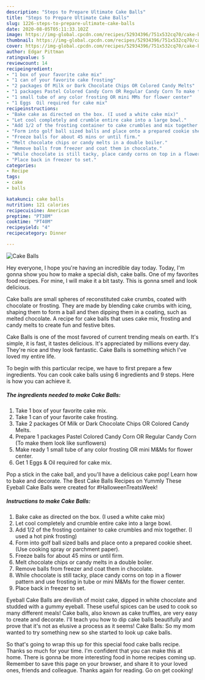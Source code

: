 ```yaml
---
description: "Steps to Prepare Ultimate Cake Balls"
title: "Steps to Prepare Ultimate Cake Balls"
slug: 1226-steps-to-prepare-ultimate-cake-balls
date: 2020-08-05T05:11:33.102Z
image: https://img-global.cpcdn.com/recipes/52934396/751x532cq70/cake-balls-recipe-main-photo.jpg
thumbnail: https://img-global.cpcdn.com/recipes/52934396/751x532cq70/cake-balls-recipe-main-photo.jpg
cover: https://img-global.cpcdn.com/recipes/52934396/751x532cq70/cake-balls-recipe-main-photo.jpg
author: Edgar Pittman
ratingvalue: 5
reviewcount: 14
recipeingredient:
- "1 box of your favorite cake mix"
- "1 can of your favorite cake frosting"
- "2 packages Of Milk or Dark Chocolate Chips OR Colored Candy Melts"
- "1 packages Pastel Colored Candy Corn OR Regular Candy Corn To make them look like sunflowers"
- "1 small tube of any color frosting OR mini MMs for flower center"
- "1 Eggs  Oil required for cake mix"
recipeinstructions:
- "Bake cake as directed on the box. (I used a white cake mix)"
- "Let cool completely and crumble entire cake into a large bowl."
- "Add 1/2 of the frosting container to cake crumbles and mix together. (I used a hot pink frosting)"
- "Form into golf ball sized balls and place onto a prepared cookie sheet.  (Use cooking spray or parchment paper)."
- "Freeze balls for about 45 mins or until firm."
- "Melt chocolate chips or candy melts in a double boiler."
- "Remove balls from freezer and coat them in chocolate."
- "While chocolate is still tacky, place candy corns on top in a flower pattern and use frosting in tube or mini M&amp;Ms for the flower center."
- "Place back in freezer to set."
categories:
- Recipe
tags:
- cake
- balls

katakunci: cake balls 
nutrition: 121 calories
recipecuisine: American
preptime: "PT38M"
cooktime: "PT40M"
recipeyield: "4"
recipecategory: Dinner

---
```



![Cake Balls](https://img-global.cpcdn.com/recipes/52934396/751x532cq70/cake-balls-recipe-main-photo.jpg)

Hey everyone, I hope you're having an incredible day today. Today, I'm gonna show you how to make a special dish, cake balls. One of my favorites food recipes. For mine, I will make it a bit tasty. This is gonna smell and look delicious.

Cake balls are small spheres of reconstituted cake crumbs, coated with chocolate or frosting. They are made by blending cake crumbs with icing, shaping them to form a ball and then dipping them in a coating, such as melted chocolate. A recipe for cake balls that uses cake mix, frosting and candy melts to create fun and festive bites.

Cake Balls is one of the most favored of current trending meals on earth. It's simple, it is fast, it tastes delicious. It's appreciated by millions every day. They're nice and they look fantastic. Cake Balls is something which I've loved my entire life.


To begin with this particular recipe, we have to first prepare a few ingredients. You can cook cake balls using 6 ingredients and 9 steps. Here is how you can achieve it.

<!--inarticleads1-->

##### The ingredients needed to make Cake Balls:

1. Take 1 box of your favorite cake mix.
1. Take 1 can of your favorite cake frosting.
1. Take 2 packages Of Milk or Dark Chocolate Chips OR Colored Candy Melts.
1. Prepare 1 packages Pastel Colored Candy Corn OR Regular Candy Corn (To make them look like sunflowers)
1. Make ready 1 small tube of any color frosting OR mini M&amp;Ms for flower center.
1. Get 1 Eggs &amp; Oil required for cake mix.


Pop a stick in the cake ball, and you&#39;ll have a delicious cake pop! Learn how to bake and decorate. The Best Cake Balls Recipes on Yummly These Eyeball Cake Balls were created for #HalloweenTreatsWeek! 

<!--inarticleads2-->

##### Instructions to make Cake Balls:

1. Bake cake as directed on the box. (I used a white cake mix)
1. Let cool completely and crumble entire cake into a large bowl.
1. Add 1/2 of the frosting container to cake crumbles and mix together. (I used a hot pink frosting)
1. Form into golf ball sized balls and place onto a prepared cookie sheet.  (Use cooking spray or parchment paper).
1. Freeze balls for about 45 mins or until firm.
1. Melt chocolate chips or candy melts in a double boiler.
1. Remove balls from freezer and coat them in chocolate.
1. While chocolate is still tacky, place candy corns on top in a flower pattern and use frosting in tube or mini M&amp;Ms for the flower center.
1. Place back in freezer to set.


Eyeball Cake Balls are devilish of moist cake, dipped in white chocolate and studded with a gummy eyeball. These useful spices can be used to cook so many different meals! Cake balls, also known as cake truffles, are very easy to create and decorate. I&#39;ll teach you how to dip cake balls beautifully and prove that it&#39;s not as elusive a process as it seems! Cake Balls: So my mom wanted to try something new so she started to look up cake balls. 

So that's going to wrap this up for this special food cake balls recipe. Thanks so much for your time. I'm confident that you can make this at home. There is gonna be more interesting food in home recipes coming up. Remember to save this page on your browser, and share it to your loved ones, friends and colleague. Thanks again for reading. Go on get cooking!
